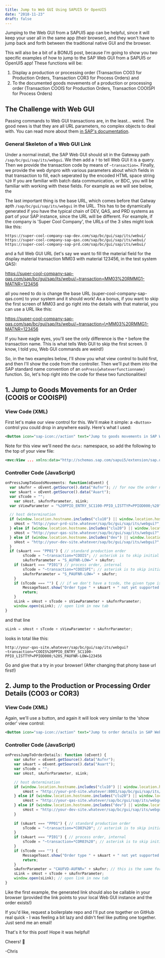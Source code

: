```yaml
---
title: Jump to Web GUI Using SAPUI5 Or OpenUI5
date: "2018-11-23"
draft: false
---
```

Jumping to the Web GUI from a SAPUI5 app can be helpful, since it will keep your user all in the same app (their browser), and they won't have to jump back and forth between the traditional native GUI and the browser.

This will also be a bit of a BONUS post, because I'm going to show you _two_ specific examples of how to jump to the SAP Web GUI from a SAPUI5 or OpenUI5 app! These functions will be:

1. Display a production or processing order (Transaction CO03 for Production Orders, Transaction COR3 for Process Orders) 
and
2. To the documented goods movements of a production or processing order (Transaction COOIS for Production Orders, Transaction COOISPI for Process Orders)

## The Challenge with Web GUI

Passing commands to Web GUI transactions are, in the least... weird. The good news is that they are all URL parameters, no complex objects to deal with. You can read more about them [in SAP's documentation](). 

### General Skeleton of a Web GUI Link

Under a normal install, the SAP Web GUI should sit in the Gateway path `/sap/bc/gui/sap/its/webgui`. We then add a `?` to tell Web GUI it is a query. Then we provide the transaction code by means of `~transaction=`. Finally, we provide the web dynpro with various parameters about which fields in that transaction to fill, each seperated by the encoded HTML space string `%20` If you are familiar with batch data communication, or BDC, you will be familiar with working with these fields. For example as we will see below, the 

The last important thing is the base URL, which comes before that Gatway apth `/sap/bc/gui/sap/its/webgui` in the URL. This has to be dynamically generated if you have the typical chain of DEV, QAS, and PRD systems as part of your SAP instance, since the URL will be different. For example, if the company is 'Super Cool Company', the URLs of the 3 sites might look like this:

`https://super-cool-company-sap-dev.com/sap/bc/gui/sap/its/webui/`
`https://super-cool-company-sap-qas.com/sap/bc/gui/sap/its/webui/`
`https://super-cool-company-sap-prd.com/sap/bc/gui/sap/its/webui/`

and a full Web GUI URL (let's say we want to fill the material field for the display material transaction MM03 with material 123456, in the test system QAS):

https://super-cool-company-sap-qas.com/sap/bc/gui/sap/its/webui/~transaction=MM03%20RMMG1-MATNR=123456

all you need to do is change the base URL (super-cool-company-sap-qas.com) to your system and it should work! As a bonus, if you want to skip the first screen of MM03 and go right into the details with that material, you can use a URL like this:

https://super-cool-company-sap-qas.com/sap/bc/gui/sap/its/webui/~transaction=\*MM03%20RMMG1-MATNR=123456

If you have eagle eyes, you'll see the only difference is the `*` before the transaction name. This is what tells Web GUI to skip the first screen. (I know, I told you, Web GUI commands are weird!)

So, in the two examples below, I'll show you what view control to build first, and then I'll show the code from the controller. Then we'll put them into the SAP standard name convention of an `onPress{whateverfunctionname}` function. So, let's hop right into the code for these two functionalities!

## 1. Jump to Goods Movements for an Order (COOIS or COOISPI)

### View Code (XML)

First let's make our view control for this. We'll make it simple: a `<Button>` control you could drop in anywhere easily. Here's what I used:

```xml
<Button icon="sap-icon://action" text="Jump to goods movements in SAP Web GUI" press="onPressJumpToGoodsMovements" data:Aufnr="{Aufnr}" data:Auart="{Auart}"/>
```

Note for this view we'll need the `data:` namespace, so add the following to the top of your view file:

```xml
<mvc:View ... xmlns:data="http://schemas.sap.com/sapui5/extension/sap.ui.core.CustomData/1" ... >
```

### Controller Code (JavaScript)

```javascript
onPressJumpToGoodsMovements: function(oEvent) {
  var sAufnr = oEvent.getSource().data("Aufnr"); // for now the order number (AUFNR) and order type (AUART) are coded as if they were already in the source button data, but you could get these from a sapui5 model or similar
  var sAuart = oEvent.getSource().data("Auart");
  var sTcode = "";
	var sHost, sAufnrParameter, sLink;
  var sViewParameter = "%20PPIO_ENTRY_SC1100-PPIO_LISTTYP=PPIOD000;%20"; // same for both types of orders

  // host determination
  if (window.location.hostname.includes("clu10") || window.location.hostname.includes("prd")) {
  	sHost = "http://your-prd-site.whatever/sap/bc/gui/sap/its/webgui?";
  } else if (window.location.hostname.includes("clu20") || window.location.hostname.includes("qas")) {
  	sHost = "http://your-qas-site.whatever/sap/bc/gui/sap/its/webgui?";
  } else if (window.location.hostname.includes("dev") || window.location.hostname.includes("webide")) {
  	sHost = "http://your-dev-site.whatever/sap/bc/gui/sap/its/webgui?";
  }
  if (sAuart === "PP01") { // standard production order 
		sTcode = "~transaction=*COOIS"; // asterisk is to skip initial screen
		sAufnrParameter = "S_AUFNR-LOW=" + sAufnr;
	if (sAuart === "PI01") // process order, internal 
		sTcode = "~transaction=*COOISPI"; // asterisk is to skip initial screen
		sAufnrParameter = "S_PAUFNR-LOW=" + sAufnr;
	}
	if (sTcode === "") { // if we don't have a tcode, the given type isn't supported yet
		MessageToast.show("Order type " + sAuart + " not yet supported!");
		return;
	}
	sLink = sHost + sTcode + sViewParameter + sAufnrParameter;
	window.open(sLink); // open link in new tab
}
```

and that line

```javascript
sLink = sHost + sTcode + sViewParameter + sAufnrParameter;
```

looks in total like this: 

```
http://your-qas-site.whatever/sap/bc/gui/sap/its/webgui?~transaction=*COOIS%20PPIO_ENTRY_SC1100-PPIO_LISTTYP=PPIOD000;%20S_PAUFNR-LOW=123456
```

Go and give that a try in your browser! (After changing that phony base url first!)

## 2. Jump to the Production or Processing Order Details (CO03 or COR3)

### View Code (XML)

Again, we'll use a button, and again it will look very similar to the 'show order' view control:

```xml
<Button icon="sap-icon://action" text="Jump to order details in SAP Web GUI" press="onPressJumpToOrderDetails" data:Aufnr="{Aufnr}" data:Auart="{Auart}"/>
```

### Controller Code (JavaScript)

```javascript
onPressJumpToOrderDetails: function (oEvent) {
	var sAufnr = oEvent.getSource().data("Aufnr");
	var sAuart = oEvent.getSource().data("Auart");
	var sTcode = "";
	var sHost, sAufnrParameter, sLink;

	// host determination
	if (window.location.hostname.includes("clu10") || window.location.hostname.includes("prd")) {
		sHost = "http://your-prd-site.whatever:8001/sap/bc/gui/sap/its/webgui?";
	} else if (window.location.hostname.includes("clu20") || window.location.hostname.includes("qas")) {
		sHost = "http://your-qas-site.whatever/sap/bc/gui/sap/its/webgui?";
	} else if (window.location.hostname.includes("dev") || window.location.hostname.includes("webide")) {
		sHost = "http://your-dev-site.whatever/sap/bc/gui/sap/its/webgui?";
	}
	
	if (sAuart === "PP01") { // standard production order
		sTcode = "~transaction=*CO03%20"; // asterisk is to skip initial screen
	} 
	if (sAuart === "PI01") { // process order, internal
		sTcode = "~transaction=*COR03%20"; // asterisk is to skip initial screen
	}
	if (sTcode === "") {
		MessageToast.show("Order type " + sAuart + " not yet supported!");
		return;
	}
	sAufnrParameter = "CAUFVD-AUFNR=" + sAufnr; // this is the same for transactions CO03 and COR03
	sLink = sHost + sTcode + sAufnrParameter;
	window.open(sLink); // open link in new tab
}
```

Like the first example, the generated link should also be callable in your browser (provided the link points to your local Web GUI instance and the order exists!)

If you'd like, request a boilerplate repo and I'll put one together on GitHub real quick - I was feeling a bit lazy and didn't feel like putting one together. Just send me an email!

That's it for this post! Hope it was helpful!

Cheers! :beer:

-Chris


